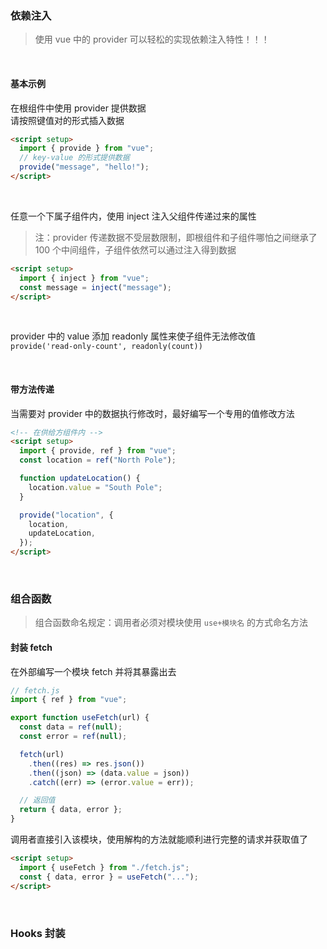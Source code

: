 ### 依赖注入

> 使用 vue 中的 provider 可以轻松的实现依赖注入特性！！！

<br>

#### 基本示例

在根组件中使用 provider 提供数据  
请按照键值对的形式插入数据

```html
<script setup>
  import { provide } from "vue";
  // key-value 的形式提供数据
  provide("message", "hello!");
</script>
```

<br>

任意一个下属子组件内，使用 inject 注入父组件传递过来的属性

> 注：provider 传递数据不受层数限制，即根组件和子组件哪怕之间继承了 100 个中间组件，子组件依然可以通过注入得到数据

```html
<script setup>
  import { inject } from "vue";
  const message = inject("message");
</script>
```

<br>

provider 中的 value 添加 readonly 属性来使子组件无法修改值  
`provide('read-only-count', readonly(count))`

<br>

#### 带方法传递

当需要对 provider 中的数据执行修改时，最好编写一个专用的值修改方法

```html
<!-- 在供给方组件内 -->
<script setup>
  import { provide, ref } from "vue";
  const location = ref("North Pole");

  function updateLocation() {
    location.value = "South Pole";
  }

  provide("location", {
    location,
    updateLocation,
  });
</script>
```

<br>

### 组合函数

> 组合函数命名规定：调用者必须对模块使用 `use+模块名` 的方式命名方法

#### 封装 fetch

在外部编写一个模块 fetch 并将其暴露出去

```js
// fetch.js
import { ref } from "vue";

export function useFetch(url) {
  const data = ref(null);
  const error = ref(null);

  fetch(url)
    .then((res) => res.json())
    .then((json) => (data.value = json))
    .catch((err) => (error.value = err));

  // 返回值
  return { data, error };
}
```

调用者直接引入该模块，使用解构的方法就能顺利进行完整的请求并获取值了

```html
<script setup>
  import { useFetch } from "./fetch.js";
  const { data, error } = useFetch("...");
</script>
```

<br>

### Hooks 封装
